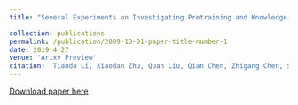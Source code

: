 ```yaml
---
title: "Several Experiments on Investigating Pretraining and Knowledge-Enhanced Models for Natural Language Inference"

collection: publications
permalink: /publication/2009-10-01-paper-title-number-1
date: 2019-4-27
venue: 'Arixv Preview'
citation: 'Tianda Li, Xiaodan Zhu, Quan Liu, Qian Chen, Zhigang Chen, Si Wei (2019). &quot; Several Experiments on Investigating Pretraining and Knowledge-Enhanced Models for Natural Language Inference .&quot; <i>'Arixv Preview'</i>. [pdf](https://arxiv.org/abs/1904.12104).'
---
```


[Download paper here](https://arxiv.org/abs/1904.12104)



